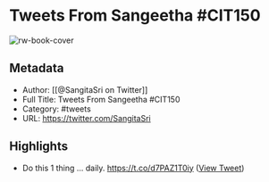 # Tweets From Sangeetha #CIT150

![rw-book-cover](https://pbs.twimg.com/profile_images/1631297263380099076/_3x03_fP.jpg)

## Metadata
- Author: [[@SangitaSri on Twitter]]
- Full Title: Tweets From Sangeetha #CIT150
- Category: #tweets
- URL: https://twitter.com/SangitaSri

## Highlights
- Do this 1 thing ... daily. https://t.co/d7PAZ1T0iy ([View Tweet](https://twitter.com/SangitaSri/status/1289889690699460609))
